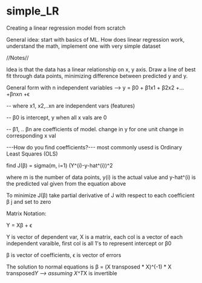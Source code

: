 # simple_LR
Creating a linear regression model from scratch

General idea: start with basics of ML. How does linear regression work, understand the math, implement one with very simple dataset

//Notes//

Idea is that the data has a linear relationship on x, y axis. Draw a line of best fit through data points, minimizing difference between predicted y and y.

General form with n independent variables --> y = β0 + β1x1 + β2x2 +…+βnxn +ϵ

-- where x1, x2,..xn are independent vars (features)

-- β0 is intercept, y when all x vals are 0

-- β1, .. βn are coefficients of model. change in y for one unit change in corresponding x val

---How do you find coefficients?---
most commonly usesd is Ordinary Least Squares (OLS)

find J(β) = sigma(m, i=1) (Y^(i)-y-hat^(i))^2

where m is the number of data points, y(i) is the actual value and y-hat^(i) is the predicted val given from the equation above

To minimize J(β) take partial derivative of J with respect to each coefficient β j and set to zero

Matrix Notation:

Y = Xβ + ϵ

Y is vector of dependent var, X is a matrix, each col is a vector of each independent varaible, first col is all 1's to represent intercept or β0

β is vector of coefficients, ϵ is vector of errors

The solution to normal equations is β = (X transposed * X)^(-1) * X transposed*Y --> assuming X^T*X is invertible

